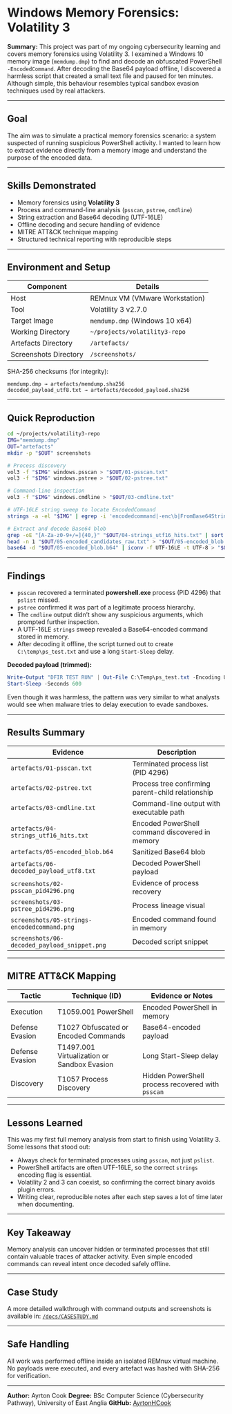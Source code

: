 # Windows Memory Forensics: Volatility 3

**Summary:**
This project was part of my ongoing cybersecurity learning and covers memory forensics using Volatility 3.
I examined a Windows 10 memory image (`memdump.dmp`) to find and decode an obfuscated PowerShell `-EncodedCommand`.
After decoding the Base64 payload offline, I discovered a harmless script that created a small text file and paused for ten minutes.
Although simple, this behaviour resembles typical sandbox evasion techniques used by real attackers.

---

## Goal

The aim was to simulate a practical memory forensics scenario: a system suspected of running suspicious PowerShell activity.
I wanted to learn how to extract evidence directly from a memory image and understand the purpose of the encoded data.

---

## Skills Demonstrated

* Memory forensics using **Volatility 3**
* Process and command-line analysis (`psscan`, `pstree`, `cmdline`)
* String extraction and Base64 decoding (UTF-16LE)
* Offline decoding and secure handling of evidence
* MITRE ATT&CK technique mapping
* Structured technical reporting with reproducible steps

---

## Environment and Setup

| Component             | Details                              |
| --------------------- | ------------------------------------ |
| Host                  | REMnux VM (VMware Workstation)       |
| Tool                  | Volatility 3 v2.7.0                  |
| Target Image          | `memdump.dmp` (Windows 10 x64)       |
| Working Directory     | `~/projects/volatility3-repo`        |
| Artefacts Directory   | `/artefacts/`                        |
| Screenshots Directory | `/screenshots/`                      |

SHA-256 checksums (for integrity):

```
memdump.dmp → artefacts/memdump.sha256
decoded_payload_utf8.txt → artefacts/decoded_payload.sha256
```

---

## Quick Reproduction

```bash
cd ~/projects/volatility3-repo
IMG="memdump.dmp"
OUT="artefacts"
mkdir -p "$OUT" screenshots

# Process discovery
vol3 -f "$IMG" windows.psscan > "$OUT/01-psscan.txt"
vol3 -f "$IMG" windows.pstree > "$OUT/02-pstree.txt"

# Command-line inspection
vol3 -f "$IMG" windows.cmdline > "$OUT/03-cmdline.txt"

# UTF-16LE string sweep to locate EncodedCommand
strings -a -el "$IMG" | egrep -i 'encodedcommand|-enc\b|FromBase64String|IEX' > "$OUT/04-strings_utf16_hits.txt"

# Extract and decode Base64 blob
grep -oE "[A-Za-z0-9+/=]{40,}" "$OUT/04-strings_utf16_hits.txt" | sort -u > "$OUT/05-encoded_candidates_raw.txt"
head -n 1 "$OUT/05-encoded_candidates_raw.txt" > "$OUT/05-encoded_blob.b64"
base64 -d "$OUT/05-encoded_blob.b64" | iconv -f UTF-16LE -t UTF-8 > "$OUT/06-decoded_payload_utf8.txt"
```

---

## Findings

* `psscan` recovered a terminated **powershell.exe** process (PID 4296) that `pslist` missed.
* `pstree` confirmed it was part of a legitimate process hierarchy.
* The `cmdline` output didn’t show any suspicious arguments, which prompted further inspection.
* A UTF-16LE `strings` sweep revealed a Base64-encoded command stored in memory.
* After decoding it offline, the script turned out to create `C:\temp\ps_test.txt` and use a long `Start-Sleep` delay.

**Decoded payload (trimmed):**

```powershell
Write-Output "DFIR TEST RUN" | Out-File C:\Temp\ps_test.txt -Encoding UTF8
Start-Sleep -Seconds 600
```

Even though it was harmless, the pattern was very similar to what analysts would see when malware tries to delay execution to evade sandboxes.

---

## Results Summary

| Evidence                                     | Description                                       |
| -------------------------------------------- | ------------------------------------------------- |
| `artefacts/01-psscan.txt`                    | Terminated process list (PID 4296)                |
| `artefacts/02-pstree.txt`                    | Process tree confirming parent-child relationship |
| `artefacts/03-cmdline.txt`                   | Command-line output with executable path          |
| `artefacts/04-strings_utf16_hits.txt`        | Encoded PowerShell command discovered in memory   |
| `artefacts/05-encoded_blob.b64`              | Sanitized Base64 blob                             |
| `artefacts/06-decoded_payload_utf8.txt`      | Decoded PowerShell payload                        |
| `screenshots/02-psscan_pid4296.png`          | Evidence of process recovery                      |
| `screenshots/03-pstree_pid4296.png`          | Process lineage visual                            |
| `screenshots/05-strings-encodedcommand.png`  | Encoded command found in memory                   |
| `screenshots/06-decoded_payload_snippet.png` | Decoded script snippet                            |

---

## MITRE ATT&CK Mapping

| Tactic          | Technique (ID)                              | Evidence or Notes                                 |
| --------------- | ------------------------------------------- | ------------------------------------------------- |
| Execution       | T1059.001 PowerShell                        | Encoded PowerShell in memory                      |
| Defense Evasion | T1027 Obfuscated or Encoded Commands        | Base64-encoded payload                            |
| Defense Evasion | T1497.001 Virtualization or Sandbox Evasion | Long Start-Sleep delay                            |
| Discovery       | T1057 Process Discovery                     | Hidden PowerShell process recovered with `psscan` |

---

## Lessons Learned

This was my first full memory analysis from start to finish using Volatility 3.
Some lessons that stood out:

* Always check for terminated processes using `psscan`, not just `pslist`.
* PowerShell artifacts are often UTF-16LE, so the correct `strings` encoding flag is essential.
* Volatility 2 and 3 can coexist, so confirming the correct binary avoids plugin errors.
* Writing clear, reproducible notes after each step saves a lot of time later when documenting.

---

## Key Takeaway

Memory analysis can uncover hidden or terminated processes that still contain valuable traces of attacker activity.
Even simple encoded commands can reveal intent once decoded safely offline.

---

## Case Study

A more detailed walkthrough with command outputs and screenshots is available in:
[`/docs/CASESTUDY.md`](docs/CASESTUDY.md)

---

## Safe Handling

All work was performed offline inside an isolated REMnux virtual machine.
No payloads were executed, and every artefact was hashed with SHA-256 for verification.

---

**Author:** Ayrton Cook
**Degree:** BSc Computer Science (Cybersecurity Pathway), University of East Anglia
**GitHub:** [AyrtonHCook](https://github.com/AyrtonHCook)
